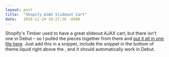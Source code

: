 ```yaml
---
layout: post
title:  "Shopify AJAX Slideout Cart"
date:   2018-11-29 10:27:36 -0500
---
```


Shopify's Timber used to have a great slideout AJAX cart, but there isn't one in Debut – so I pulled the pieces together from there and [put it all in one file here](https://gist.github.com/robbiesh/e4aa65cd175ddcdb131b46a7ae7b30d6). Just add this in a snippet, include the snippet in the bottom of theme.liquid right above the </body>, and it should automatically work in Debut.

